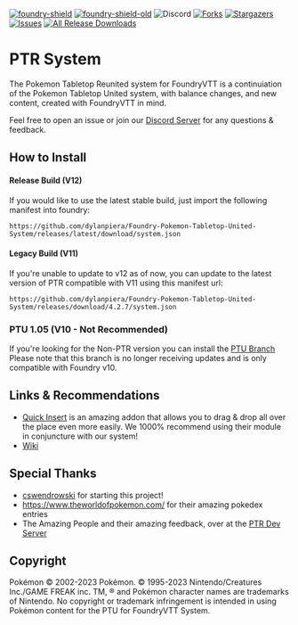 [![foundry-shield]][foundry-url]
[![foundry-shield-old]][foundry-url]
![Discord](https://img.shields.io/discord/748601513835888682?logo=discord&label=Discord&link=https%3A%2F%2Fdiscord.gg%2Fptufvtt)
[![Forks][forks-shield]][forks-url]
[![Stargazers][stars-shield]][stars-url]
[![Issues][issues-shield]][issues-url]
[![All Release Downloads](https://img.shields.io/github/downloads/dylanpiera/Foundry-Pokemon-Tabletop-United-System/total.svg)]()

# PTR System
The Pokemon Tabletop Reunited system for FoundryVTT is a continuiation of the Pokemon Tabletop United system, with balance changes, and new content, created with FoundryVTT in mind.

Feel free to open an issue or join our [Discord Server](https://discord.gg/ptrfvtt) for any questions & feedback.

## How to Install
#### Release Build (V12)
If you would like to use the latest stable build, just import the following manifest into foundry: 
```
https://github.com/dylanpiera/Foundry-Pokemon-Tabletop-United-System/releases/latest/download/system.json
```
#### Legacy Build (V11)
If you're unable to update to v12 as of now, you can update to the latest version of PTR compatible with V11 using this manifest url:
```
https://github.com/dylanpiera/Foundry-Pokemon-Tabletop-United-System/releases/download/4.2.7/system.json
```
### PTU 1.05 (V10 - Not Recommended)
If you're looking for the Non-PTR version you can install the [PTU Branch](https://github.com/dylanpiera/Foundry-Pokemon-Tabletop-United-System/tree/PTU-1.05)
Please note that this branch is no longer receiving updates and is only compatible with Foundry v10.

## Links & Recommendations
- [Quick Insert](https://gitlab.com/fvtt-modules-lab/quick-insert) is an amazing addon that allows you to drag & drop all over the place even more easily. We 1000% recommend using their module in conjuncture with our system!
- [Wiki](https://1e.ptr.wiki)

## Special Thanks
* [cswendrowski](https://github.com/cswendrowski) for starting this project!
* https://www.theworldofpokemon.com/ for their amazing pokedex entries 
* The Amazing People and their amazing feedback, over at the [PTR Dev Server](https://discord.gg/ptrfvtt)

## Copyright
Pokémon © 2002-2023 Pokémon. © 1995-2023 Nintendo/Creatures Inc./GAME FREAK inc. TM, ® and Pokémon character names are trademarks of Nintendo.
No copyright or trademark infringement is intended in using Pokémon content for the PTU for FoundryVTT System.

[foundry-shield]: https://img.shields.io/badge/Foundry-v12.330-success
[foundry-shield-old]: https://img.shields.io/badge/Foundry-v11.314-success
[foundry-url]: https://foundryvtt.com/
[forks-shield]: https://img.shields.io/github/forks/dylanpiera/Foundry-Pokemon-Tabletop-United-System.svg
[forks-url]: https://github.com/dylanpiera/Foundry-Pokemon-Tabletop-United-System/network/members
[stars-shield]: https://img.shields.io/github/stars/dylanpiera/Foundry-Pokemon-Tabletop-United-System.svg
[stars-url]: https://github.com/dylanpiera/Foundry-Pokemon-Tabletop-United-System/stargazers
[issues-shield]: https://img.shields.io/github/issues/dylanpiera/Foundry-Pokemon-Tabletop-United-System.svg
[issues-url]: https://github.com/dylanpiera/Foundry-Pokemon-Tabletop-United-System/issues

